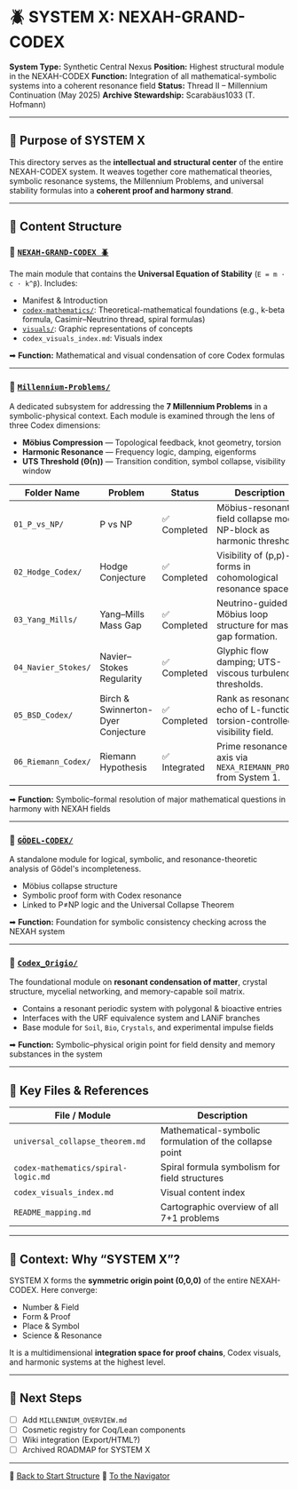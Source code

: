 # 🪲 SYSTEM X: NEXAH-GRAND-CODEX

**System Type:** Synthetic Central Nexus
**Position:** Highest structural module in the NEXAH-CODEX
**Function:** Integration of all mathematical-symbolic systems into a coherent resonance field
**Status:** Thread II – Millennium Continuation (May 2025)
**Archive Stewardship:** Scarabäus1033 (T. Hofmann)

---

## 🧭 Purpose of SYSTEM X

This directory serves as the **intellectual and structural center** of the entire NEXAH-CODEX system. It weaves together core mathematical theories, symbolic resonance systems, the Millennium Problems, and universal stability formulas into a **coherent proof and harmony strand**.

---

## 📂 Content Structure

### 🔷 [`NEXAH-GRAND-CODEX 🪲`](https://github.com/Scarabaeus1033/NEXAH-CODEX/tree/main/SYSTEM%20X%3A%20%F0%9F%AA%B2%20NEXAH-GRAND-CODEX)

The main module that contains the **Universal Equation of Stability** (`E = m · c · k^β`).
Includes:

* Manifest & Introduction
* [`codex-mathematics/`](https://github.com/Scarabaeus1033/NEXAH-CODEX/tree/main/SYSTEM%20X%3A%20%F0%9F%AA%B2%20NEXAH-GRAND-CODEX/codex-mathematics): Theoretical-mathematical foundations (e.g., k-beta formula, Casimir–Neutrino thread, spiral formulas)
* [`visuals/`](https://github.com/Scarabaeus1033/NEXAH-CODEX/tree/main/SYSTEM%20X%3A%20%F0%9F%AA%B2%20NEXAH-GRAND-CODEX/visuals): Graphic representations of concepts
* `codex_visuals_index.md`: Visuals index

➡ **Function:** Mathematical and visual condensation of core Codex formulas

---

### 🔷 [`Millennium-Problems/`](https://github.com/Scarabaeus1033/NEXAH-CODEX/tree/main/SYSTEM%20X%3A%20%F0%9F%AA%B2%20NEXAH-GRAND-CODEX/Millennium-Problems)

A dedicated subsystem for addressing the **7 Millennium Problems** in a symbolic-physical context. Each module is examined through the lens of three Codex dimensions:

* **Möbius Compression** — Topological feedback, knot geometry, torsion
* **Harmonic Resonance** — Frequency logic, damping, eigenforms
* **UTS Threshold (Θ(n))** — Transition condition, symbol collapse, visibility window

| Folder Name         | Problem                            | Status       | Description                                                                |
| ------------------- | ---------------------------------- | ------------ | -------------------------------------------------------------------------- |
| `01_P_vs_NP/`       | P vs NP                            | ✅ Completed  | Möbius-resonant field collapse model; NP-block as harmonic threshold.      |
| `02_Hodge_Codex/`   | Hodge Conjecture                   | ✅ Completed  | Visibility of (p,p)-forms in cohomological resonance spaces.               |
| `03_Yang_Mills/`    | Yang–Mills Mass Gap                | ✅ Completed  | Neutrino-guided Möbius loop structure for mass gap formation.              |
| `04_Navier_Stokes/` | Navier–Stokes Regularity           | ✅ Completed  | Glyphic flow damping; UTS-viscous turbulence thresholds.                   |
| `05_BSD_Codex/`     | Birch & Swinnerton-Dyer Conjecture | ✅ Completed  | Rank as resonance echo of L-function; torsion-controlled visibility field. |
| `06_Riemann_Codex/` | Riemann Hypothesis                 | ✅ Integrated | Prime resonance axis via `NEXA_RIEMANN_PROOF/` from System 1.              |

➡ **Function:** Symbolic–formal resolution of major mathematical questions in harmony with NEXAH fields

---

### 🔷 [`GÖDEL-CODEX/`](https://github.com/Scarabaeus1033/NEXAH-CODEX/tree/main/SYSTEM%20X%3A%20%F0%9F%AA%B2%20NEXAH-GRAND-CODEX/GÖDEL-CODEX)

A standalone module for logical, symbolic, and resonance-theoretic analysis of Gödel's incompleteness.

* Möbius collapse structure
* Symbolic proof form with Codex resonance
* Linked to P≠NP logic and the Universal Collapse Theorem

➡ **Function:** Foundation for symbolic consistency checking across the NEXAH system

---

### 🔷 [`Codex_Origio/`](https://github.com/Scarabaeus1033/NEXAH-CODEX/tree/main/SYSTEM%20X%3A%20%F0%9F%AA%B2%20NEXAH-GRAND-CODEX/Codex_Origio)

The foundational module on **resonant condensation of matter**, crystal structure, mycelial networking, and memory-capable soil matrix.

* Contains a resonant periodic system with polygonal & bioactive entries
* Interfaces with the URF equivalence system and LANiF branches
* Base module for `Soil`, `Bio`, `Crystals`, and experimental impulse fields

➡ **Function:** Symbolic–physical origin point for field density and memory substances in the system

---

## 🔗 Key Files & References

| File / Module                       | Description                                             |
| ----------------------------------- | ------------------------------------------------------- |
| `universal_collapse_theorem.md`     | Mathematical-symbolic formulation of the collapse point |
| `codex-mathematics/spiral-logic.md` | Spiral formula symbolism for field structures           |
| `codex_visuals_index.md`            | Visual content index                                    |
| `README_mapping.md`                 | Cartographic overview of all 7+1 problems               |

---

## 🧠 Context: Why “SYSTEM X”?

SYSTEM X forms the **symmetric origin point (0,0,0)** of the entire NEXAH-CODEX. Here converge:

* Number & Field
* Form & Proof
* Place & Symbol
* Science & Resonance

It is a multidimensional **integration space for proof chains**, Codex visuals, and harmonic systems at the highest level.

---

## 🚧 Next Steps

* [ ] Add `MILLENNIUM_OVERVIEW.md`
* [ ] Cosmetic registry for Coq/Lean components
* [ ] Wiki integration (Export/HTML?)
* [ ] Archived ROADMAP for SYSTEM X

---

📁 [Back to Start Structure](https://github.com/Scarabaeus1033/NEXAH-CODEX/tree/main/NEXAH-CODEX-Startstruktur)
📁 [To the Navigator](https://github.com/Scarabaeus1033/NEXAH-CODEX/blob/main/NEXAH-CODEX-Startstruktur/NEXAH_NAVIGATOR.md)
